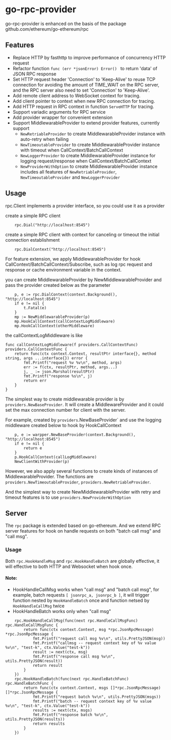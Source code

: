 go-rpc-provider
===========
go-rpc-provider is enhanced on the basis of the package github.com/ethereum/go-ethereum/rpc

Features
-----------
-   Replace HTTP by fasthttp to improve performance of concurrency HTTP request
-   Refactor function `func (err *jsonError) Error() ` to return 'data' of JSON RPC response
-   Set HTTP request header 'Connection' to 'Keep-Alive' to reuse TCP connection for avoiding the amount of TIME_WAIT on the RPC server, and the RPC server also need to set 'Connection' to 'Keep-Alive'.
-   Add remote client address to WebSocket context for tracing.
-   Add client pointer to context when new RPC connection for tracing.
-   Add HTTP request in RPC context in function `ServeHTTP` for tracing.
-   Support variadic arguments for RPC service
-   Add provider wrapper for convenient extension
-   Support MiddlewarableProvider to extend provider features, currently support 
    -   `NewRetriableProvider` to create MiddlewarableProvider instance with auto-retry when failing
    -   `NewTimeoutableProvider` to create MiddlewarableProvider instance with timeout when CallContext/BatchCallContext
    -   `NewLoggerProvider` to create MiddlewarableProvider instance for logging request/response when CallContext/BatchCallContext
    -   `NewProviderWithOption` to create MiddlewarableProvider instance includes all features of `NewRetriableProvider`, `NewTimeoutableProvider` and `NewLoggerProvider`


Usage
-----------
rpc.Client implements a provider interface, so you could use it as a provider

create a simple RPC client
```golang
	rpc.Dial("http://localhost:8545")
```
create a simple RPC client with context for canceling or timeout the initial connection establishment
```golang
	rpc.DialContext("http://localhost:8545")
```

For feature extension, we apply MiddlewarableProvider for hook CallContext/BatchCallContext/Subscribe, such as log rpc request and response or cache environment variable in the context.

you can create MiddlewarableProvider by NewMiddlewarableProvider and pass the provider created below as the parameter

```golang
	p, e := rpc.DialContext(context.Background(), "http://localhost:8545")
	if e != nil {
		t.Fatal(e)
	}
	mp := NewMiddlewarableProvider(p)
	mp.HookCallContext(callContextLogMiddleware)
	mp.HookCallContext(otherMiddleware)
```

the callContextLogMiddleware is like
```golang
func callContextLogMiddleware(f providers.CallContextFunc) providers.CallContextFunc {
	return func(ctx context.Context, resultPtr interface{}, method string, args ...interface{}) error {
		fmt.Printf("request %v %v\n", method, args)
		err := f(ctx, resultPtr, method, args...)
		j, _ := json.Marshal(resultPtr)
		fmt.Printf("response %s\n", j)
		return err
	}
}
```

The simplest way to create middlewarable provider is by `providers.NewBaseProvider`.  It will create a MiddlewareProvider and it could set the max connection number for client with the server.

For example, created by `providers`.NewBaseProvider` and use the logging middleware created below to hook by HookCallContext
```golang
	p, e := warpper.NewBaseProvider(context.Background(), "http://localhost:8545")
	if e != nil {
		return e
	}
	p.HookCallContext(callLogMiddleware)
	NewClientWithProvider(p)
```

However, we also apply several functions to create kinds of instances of MiddlewarableProvider. 
The functions are `providers.NewTimeoutableProvider`, `providers.NewRetriableProvider`. 

And the simplest way to create NewMiddlewarableProvider with retry and timeout features is to use `providers.NewProviderWithOption`


Server
----------

The `rpc` package is extended based on go-ethereum. And we extend RPC server features for hook on handle requests on both "batch call msg" and "call msg".

### Usage

Both `rpc.HookHandleMsg` and `rpc.HookHandleBatch` are globally effective, it will effective to both HTTP and Websocket when hook once.

#### Note:
- HookHandleCallMsg works when "call msg" and "batch call msg", for example, batch requests `[ jsonrpc_a, jsonrpc_b ]`, it will trigger function nested by `HookHandleBatch` once and function netsed by `HookHandleCallMsg` twice
- HookHandleBatch works only when "call msg"

```golang
	rpc.HookHandleCallMsg(func(next rpc.HandleCallMsgFunc) rpc.HandleCallMsgFunc {
		return func(ctx context.Context, msg *rpc.JsonRpcMessage) *rpc.JsonRpcMessage {
			fmt.Printf("request call msg %v\n", utils.PrettyJSON(msg))
			fmt.Printf("callmsg -- request context key of %v value %v\n", "test-k", ctx.Value("test-k"))
			result := next(ctx, msg)
			fmt.Printf("response call msg %v\n", utils.PrettyJSON(result))
			return result
		}
	})
	rpc.HookHandleBatch(func(next rpc.HandleBatchFunc) rpc.HandleBatchFunc {
		return func(ctx context.Context, msgs []*rpc.JsonRpcMessage) []*rpc.JsonRpcMessage {
			fmt.Printf("request batch %v\n", utils.PrettyJSON(msgs))
			fmt.Printf("batch -- request context key of %v value %v\n", "test-k", ctx.Value("test-k"))
			results := next(ctx, msgs)
			fmt.Printf("response batch %v\n", utils.PrettyJSON(results))
			return results
		}
	})
```